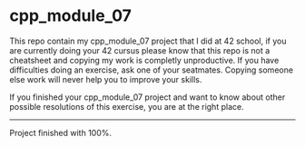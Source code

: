 # cpp_module_07

This repo contain my cpp_module_07 project that I did at 42 school, if you are currently doing your 42 cursus please know that this repo is not a cheatsheet
and copying my work is completly unproductive. If you have difficulties doing an exercise, ask one of your seatmates. Copying someone else work will
never help you to improve your skills.

If you finished your cpp_module_07 project and want to know about other possible resolutions of this exercise, you are at the right place.

---

Project finished with 100%.
